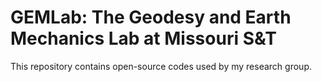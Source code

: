 # GEMLab: The Geodesy and Earth Mechanics Lab at Missouri S&T
This repository contains open-source codes used by my research group. 
